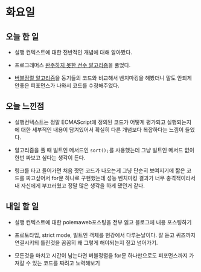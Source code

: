 # 화요일

## 오늘 한 일
- 실행 컨텍스트에 대한 전반적인 개념에 대해 알아봤다.

- 프로그래머스 [완주하지 못한 선수 알고리즘](https://programmers.co.kr/learn/courses/30/lessons/42576)을 풀었다.

- [버블정렬 알고리즘](https://github.com/HaJunRyu/TIL/blob/main/JavaScript/%EC%A0%95%EB%A0%AC%20%EC%95%8C%EA%B3%A0%EB%A6%AC%EC%A6%98/bubbleSort.js)을 동기들의 코드와 비교해서 벤치마킹을 해봤더니 말도 안되게 안좋은 퍼포먼스가 나와서 코드를 수정해주었다.

## 오늘 느낀점
- 실행컨텍스트는 정말 ECMAScript에 정의된 코드가 어떻게 평가되고 실행되는지에 대한 세부적인 내용이 담겨있어서 확실히 다른 개념보다 복잡하다는 느낌이 들었다.

- 알고리즘을 풀 때 빌트인 메서드인 `sort();`를 사용했는데 그냥 빌트인 메서드 없이 한번 짜보고 싶다는 생각이 든다.

- 링크를 타고 들어가면 처음 짯던 코드가 나오는게 그냥 단순히 보여지기에 짧은 코드를 짜고싶어서 for문 하나로 구현했는데 성능 벤치마킹 결과가 너무 충격적이라서 내 자신에게 부끄러웠고 정말 많은 생각을 하게 됐던거 같다.

## 내일 할 일
- 실행 컨텍스트에 대한 poiemaweb포스팅을 전부 읽고 블로그에 내용 포스팅하기

- 프로토타입, strict mode, 빌트인 객체를 현강에서 다루는날이다. 잘 듣고 퀴즈까지 연결시키되 틀린것을 꼼꼼히 왜 그렇게 해야되는지 짚고 넘어가기.

- 모든것을 마치고 시간이 남는다면 버블정렬을 for문 하나만으로도 퍼포먼스까지 가져갈 수 있는 코드를 짜려고 노력해보기